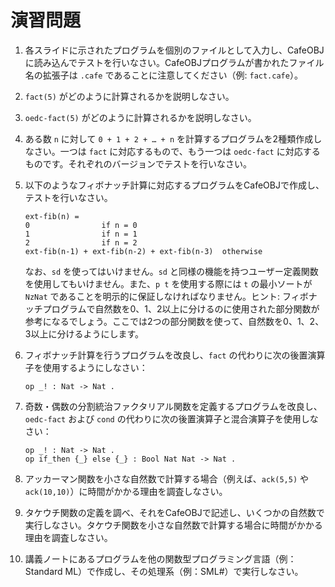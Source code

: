 # 演習問題

1. 各スライドに示されたプログラムを個別のファイルとして入力し、CafeOBJに読み込んでテストを行いなさい。CafeOBJプログラムが書かれたファイル名の拡張子は `.cafe` であることに注意してください（例: `fact.cafe`）。

2. `fact(5)` がどのように計算されるかを説明しなさい。

3. `oedc-fact(5)` がどのように計算されるかを説明しなさい。

4. ある数 `n` に対して `0 + 1 + 2 + … + n` を計算するプログラムを2種類作成しなさい。一つは `fact` に対応するもので、もう一つは `oedc-fact` に対応するものです。それぞれのバージョンでテストを行いなさい。

5. 以下のようなフィボナッチ計算に対応するプログラムをCafeOBJで作成し、テストを行いなさい。

   ```
   ext-fib(n) =
   0                if n = 0
   1                if n = 1
   2                if n = 2
   ext-fib(n-1) + ext-fib(n-2) + ext-fib(n-3)  otherwise
   ```

   なお、`sd` を使ってはいけません。`sd` と同様の機能を持つユーザー定義関数を使用してもいけません。また、`p t` を使用する際には `t` の最小ソートが `NzNat` であることを明示的に保証しなければなりません。ヒント: フィボナッチプログラムで自然数を0、1、2以上に分けるのに使用された部分関数が参考になるでしょう。ここでは2つの部分関数を使って、自然数を0、1、2、3以上に分けるようにします。

6. フィボナッチ計算を行うプログラムを改良し、`fact` の代わりに次の後置演算子を使用するようにしなさい：

   ```
   op _! : Nat -> Nat .
   ```

7. 奇数・偶数の分割統治ファクタリアル関数を定義するプログラムを改良し、`oedc-fact` および `cond` の代わりに次の後置演算子と混合演算子を使用しなさい：

   ```
   op _! : Nat -> Nat .
   op if_then {_} else {_} : Bool Nat Nat -> Nat .
   ```

8. アッカーマン関数を小さな自然数で計算する場合（例えば、`ack(5,5)` や `ack(10,10)`）に時間がかかる理由を調査しなさい。

9. タケウチ関数の定義を調べ、それをCafeOBJで記述し、いくつかの自然数で実行しなさい。タケウチ関数を小さな自然数で計算する場合に時間がかかる理由を調査しなさい。

10. 講義ノートにあるプログラムを他の関数型プログラミング言語（例：Standard ML）で作成し、その処理系（例：SML#）で実行しなさい。
